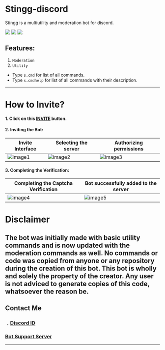 # Stingg-discord

Stingg is a multiutility and moderation bot for discord.

![](https://img.shields.io/github/watchers/developer1029/dragon?style=social) ![](https://img.shields.io/github/stars/developer1029/dragon?style=social) ![](https://img.shields.io/github/forks/developer1029/dragon?style=social)
## Features:

1. `Moderation`
2. `Utility`
- Type `s.cmd` for list of all commands.
- Type `s.cmdhelp` for list of all commands with their description.

 ------------- 

# How to Invite?

#### 1. Click on this [INVITE](https://discord.com/api/oauth2/authorize?client_id=1136780823979360256&permissions=19113141333111&scope=bot%20applications.commands/) button.

#### 2. Inviting the Bot:
| Invite Interface | Selecting the server | Authorizing permissions |
| ------------- | ------------- | ------------- |
| ![image1](https://media.discordapp.net/attachments/699467108836311112/844878119391199242/Screenshot_3.png) | ![image2](https://media.discordapp.net/attachments/699467108836311112/844878125800488980/Screenshot_4.png) | ![image3](https://media.discordapp.net/attachments/699467108836311112/844878126487568395/Screenshot_6.png?width=283&height=426) |

#### 3. Completing the Verification:
| Completing the Captcha Verification | Bot successfully added to the server |
| ------------- | ------------- |
| ![image4](https://media.discordapp.net/attachments/699467108836311112/844878129298014208/Screenshot_7.png) | ![image5](https://media.discordapp.net/attachments/699467108836311112/844878132413595668/Screenshot_8.png) |

# Disclaimer

## The bot was initially made with basic utility commands and is now updated with the moderation commands as well. No commands or code was copied from anyone or any repository during the creation of this bot. This bot is wholly and solely the property of the creator. Any user is not adviced to generate copies of this code, whatsoever the reason be.


## Contact Me

### ﹒[Discord ID](https://discord.com/users/527489750815342625)
### [Bot Support Server](https://discord.gg/y2e5WAa4yB)
-------------------
